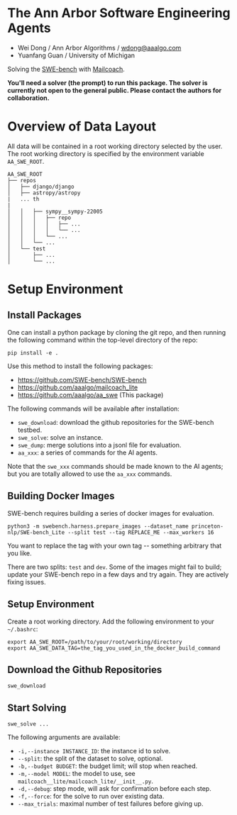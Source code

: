 The Ann Arbor Software Engineering Agents
=========================================

* Wei Dong / Ann Arbor Algorithms / wdong@aaalgo.com
* Yuanfang Guan / University of Michigan

Solving the [SWE-bench](https://www.swebench.com/) with [Mailcoach](https://github.com/aaalgo/mailcoach_lite).

**You'll need a solver (the prompt) to run this package.  The solver is currently
not open to the general public.  Please contact the authors for collaboration.**

# Overview of Data Layout

All data will be contained in a root working directory selected by the user.  The root working directory is specified by the environment variable `AA_SWE_ROOT`.

```
AA_SWE_ROOT
├── repos
│   ├── django/django
│   ├── astropy/astropy
|   ... th
|   
│   │   ├── sympy__sympy-22005
│   │   │   ├── repo
│   │   │   │   ├── ...
│   │   │   │   └── ...
│   │   │   └── ...
│   │   └── ...
│   └── test
│       ├── ...
│       └── ...
```


# Setup Environment

## Install Packages

One can install a python package by cloning the git repo, and then running the following command within the top-level directory of the repo:

```
pip install -e .
```

Use this method to install the following packages:

- https://github.com/SWE-bench/SWE-bench
- https://github.com/aaalgo/mailcoach_lite
- https://github.com/aaalgo/aa_swe  (This package)

The following commands will be available after installation:

- `swe_download`: download the github repositories for the SWE-bench testbed.
- `swe_solve`: solve an instance.
- `swe_dump`: merge solutions into a jsonl file for evaluation.
- `aa_xxx`: a series of commands for the AI agents.

Note that the `swe_xxx` commands should be made known to the AI agents; but you are totally allowed to use the `aa_xxx` commands.

## Building Docker Images

SWE-bench requires building a series of docker images for evaluation.

```
python3 -m swebench.harness.prepare_images --dataset_name princeton-nlp/SWE-bench_Lite --split test --tag REPLACE_ME --max_workers 16
```

You want to replace the tag with your own tag -- something arbitrary that you like.

There are two splits: `test` and `dev`.  Some of the images might fail to build; update your SWE-bench repo in a few days and try again.  They are actively fixing issues.

## Setup Environment

Create a root working directory.  Add the following environment to your `~/.bashrc`:

```
export AA_SWE_ROOT=/path/to/your/root/working/directory
export AA_SWE_DATA_TAG=the_tag_you_used_in_the_docker_build_command
```

## Download the Github Repositories

```
swe_download
```

## Start Solving

```
swe_solve ...
```

The following arguments are available:

- `-i,--instance INSTANCE_ID`: the instance id to solve.
- `--split`: the split of the dataset to solve, optional.
- `-b,--budget BUDGET`: the budget limit; will stop when reached.
- `-m,--model MODEL`: the model to use, see `mailcoach__lite/mailcoach_lite/__init__.py`.
- `-d,--debug`: step mode, will ask for confirmation before each step.
- `-f,--force`: for the solve to run over existing data.
- `--max_trials`: maximal number of test failures before giving up.


